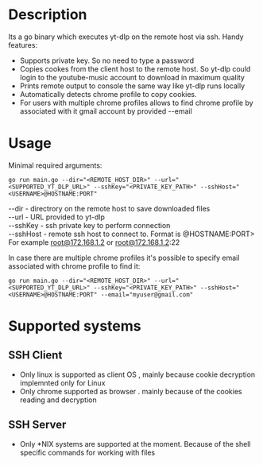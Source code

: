 # Description
Its a go binary which executes yt-dlp on the remote host via ssh.
Handy features:
- Supports private key. So no need to type a password
- Copies cookes from the client host to the remote host. So yt-dlp could login to the youtube-music account to download in maximum quality
- Prints remote output to console the same way like yt-dlp runs locally
- Automatically detects chrome profile to copy cookies.
- For users with multiple chrome profiles allows to find chrome profile by associated with it gmail account by provided --email

# Usage

Minimal required arguments:

```
go run main.go --dir="<REMOTE_HOST_DIR>" --url="<SUPPORTED_YT_DLP_URL>" --sshKey="<PRIVATE_KEY_PATH>" --sshHost="<USERNAME>@HOSTNAME:PORT"
```

--dir  - directrory on the remote host to save downloaded files\
--url - URL provided to yt-dlp\
--sshKey  - ssh private key to perform connection\
--sshHost - remote ssh host to connect to. Format is <USERNAME>@HOSTNAME:PORT> For example root@172.168.1.2 or root@172.168.1.2:22


In case there are multiple chrome profiles it's possible to specify email associated with chrome profile to find it:

```
go run main.go --dir="<REMOTE_HOST_DIR>" --url="<SUPPORTED_YT_DLP_URL>" --sshKey="<PRIVATE_KEY_PATH>" --sshHost="<USERNAME>@HOSTNAME:PORT" --email="myuser@gmail.com"
```

# Supported systems
## SSH Client
* Only linux is supported as client OS , mainly because cookie decryption implemnted only for Linux
* Only chrome supported as browser . mainly because of the cookies reading and decryption

## SSH Server
* Only *NIX systems are supported at the moment. Because of the shell specific commands for working with files